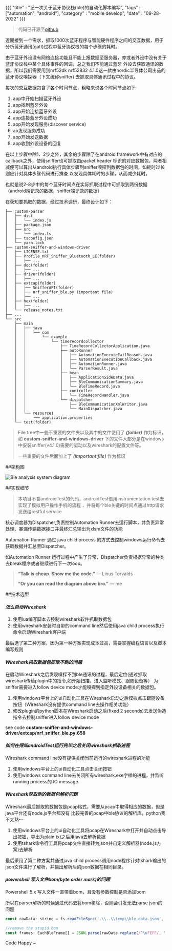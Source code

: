 {{{
    "title"    : "记一次关于蓝牙协议栈(ble)的自动化脚本编写",
    "tags"     : ["automation", "android"],
    "category" : "mobile develop",
    "date"     : "09-28-2022"
}}}

> 代码已开源至[github](https://github.com/DeepRolling/ble-analysis-tool-chain.git)

近期接到一个需求，抓取1000次蓝牙程序与智能硬件程序之间的交互数据，用于分析蓝牙通讯(gatt)过程中蓝牙协议栈的每个步骤的耗时。

由于蓝牙外设没有网络连接功能且不能上报数据至服务器，亦或者外设中没有关于蓝牙协议栈中某个具体事件的回调，总之我们不能通过蓝牙
外设去获取通讯的数据，所以我们需要用到nrf52dk nrf52832 4.1.0这一款由nordic半导体公司出品的蓝牙协议嗅探器（下文统称sniffer)
去抓取具体通讯过程中的协议。

每次的交互数据包含了各个时间节点，粗略来说各个时间节点如下:
1. app中开始扫描蓝牙外设
2. app找到蓝牙外设
3. app开始连接蓝牙外设
4. app连接蓝牙外设成功
5. app开始发现服务(discover service)
6. ap发现服务成功
7. app开始发送数据
8. app收到外设设备的回复

在以上步骤中除1、2步之外，其余的步骤除了在android framework中有对应的callback之外，使用sniffer也可抓取由packet header
标识的对应数据包，两者相减便可以算出从android执行具体步骤到sniffer嗅探到数据包的时间，如耗时过长则应针对具体步骤代码进行排查
以发现具体耗时的步骤，从而减少耗时。

也就是说2-8步中的每个蓝牙时间点在实际抓取过程中可抓取到两份数据（android端记录的数据，sniffer端记录的数据）

在获知要抓取的数据，经过技术调研，最终设计如下：

```text
├── custom-parser
│   ├── dist
│   │   └── index.js
│   ├── package.json
│   ├── src
│   │   └── index.ts
│   ├── tsconfig.json
│   └── yarn.lock
├── custom-sniffer-and-windows-driver
│   ├── LICENSE.txt
│   ├── Profile_nRF_Sniffer_Bluetooth_LE(folder)
│   │   ├── ...
│   ├── doc(folder)
│   │   ├── ...
│   ├── driver(folder)
│   │   ├── ...
│   ├── extcap(folder)
│   │   ├── SnifferAPI(folder)
│   │   ├── nrf_sniffer_ble.py (important file)
│   │   ├── ...
│   ├── hex(folder)
│   │   ├── ...
│   └── release_notes.txt
├── ...
└── src
    ├── main
    │   ├── java
    │   │   └── com
    │   │       └── example
    │   │           └── timerecordcollector
    │   │               ├── TimeRecordCollectorApplication.java
    │   │               ├── autoRunner
    │   │               │   ├── AutomationExecuteFailReason.java
    │   │               │   ├── AutomationExecutionCallback.java
    │   │               │   ├── AutomationRunner.java
    │   │               │   └── ParserResult.java
    │   │               ├── bean
    │   │               │   ├── ApplicationSideData.java
    │   │               │   ├── BleCommunicationSummary.java
    │   │               │   └── BleTimeRecord.java
    │   │               ├── controller
    │   │               │   └── TimeRecordHandler.java
    │   │               └── dispatcher
    │   │                   ├── BleCommunicationXmlWriter.java
    │   │                   └── MainDispatcher.java
    │   └── resources
    │       └── application.properties
    └── test(folder)
```
>File tree中一些不重要的文件夹以及其中的文件使用了 **_(folder)_** 作为标识，如 **custom-sniffer-and-windows-driver**
下的文件大部分是在windows中安装sniffer(v4.1.0)需要的驱动以及wireshark的配置文件等。
>
> 一些重要的文件后面加上了 **_(important file)_** 作为标识


##架构图

![Ble analysis system diagram](http://www.deepcode.site:9000/blog/ble-analysis-system-diagram-light.png)

##实现细节

> 本项目不含androidTest的代码，androidTest借用instrumentation test去实现了模拟用户操作手机的流程
> ，并将每个ble关键的时间点通过http请求发送给restful service

核心调度器为Dispatcher,负责控制Automation Runner去运行脚本，并负责异常处理、暴漏传输数据接口并最终汇总输出为xlsm文件的功能

Automation Runner 通过 java child process 的方式去控制windows运行命令去获取数据并汇总至Dispatcher。

如Automation Runner 运行过程中产生了异常，Dispatcher负责根据异常的种类去break程序或者继续进行下一次loop。

> **“Talk is cheap. Show me the code.”**    ― Linus Torvalds
>
> **“Or you can read the diagram above bro.”**    ― me

##技术选型

#### _怎么启动Wireshark_
1. 使用lua编写脚本去控制wireshark软件抓取数据包
2. 使用wireshark安装时自带的command line然后使用java child process执行命令启动Wireshark客户端

最后选了第二种方案，因为第一种方案实现成本过高，需要掌握编程语言以及脚本编写规则

#### _Wireshark抓取数据包抓取不到的问题_

在启动Wireshark之后发现嗅探不到ble通讯的过程，最后定位(通过抓取wireshark传给plugin中的指令,如开始扫描、进入监听模式、跟随设备等）
为sniffer需要进入follow device mode才能嗅探到指定外设设备相关的数据包。

1. 使用windows平台上的ui自动化工具在Wireshark启动之后模拟点击跟随设备按钮（Wireshark没有提供command line去操作相关功能）
2. 修改plugin的python脚本在Wireshark启动之后(fixed 2 seconds)去发送伪造指令去控制sniffer进入follow device mode

see code **custom-sniffer-and-windows-driver/extcap/nrf_sniffer_ble.py:658**

#### _如何在得知androidTest运行完毕之后关闭wireshark抓取进程_

Wireshark command line没有提供关闭当前运行的wireshark进程的功能

1. 使用windows平台上的ui自动化工具点击关闭按钮
2. 使用windows command line去关闭所有wireshark.exe字样的进程，并监听running process的 IO message.

#### _Wireshark获取到的数据包解析问题_

Wireshark最后抓取的数据包是pcap格式，需要从pcap中取得相应的数据，但是java平台还有node.js平台都没有
比较完善的pcap中ble协议的解析库，python我不太熟～

1. 使用windows平台上的ui自动化工具将pcap在Wireshark中打开并自动点击导出按钮，导出为plain txt之后用java去解析数据
2. 使用tshark命令行工具将pcap文件直接转为json并自定义解析器(node.js方案)去解析

最后采用了第二种方案并通过java child process调用node程序针对tshark输出的json文件进行了解析，并输出解析后的json数据在相同目录。

#### _powershell 写入文件bom(byte order mark)的问题_

Powershell 5.x 写入文件一直带着bom，且没有参数控制是否添加bom

所以在parser解析的时候通过代码去将bom移除，否则会引发无法parse json的问题
```js
const rawData: string = fs.readFileSync('.\\..\\temp\\ble_data.json', 'utf-8');

//remove the stupid bom
const frames: EachBleFrame[] = JSON.parse(rawData.replace(/^\uFEFF/, ''));
```

Code Happy ~
